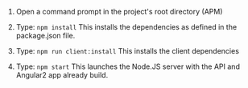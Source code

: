 1) Open a command prompt in the project's root directory (APM)

2) Type: `npm install`
    This installs the dependencies as defined in the package.json file.
3) Type: `npm run client:install`
    This installs the client dependencies
4) Type: `npm start`
    This launches the Node.JS server with the API and Angular2 app already build.
